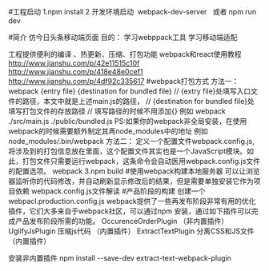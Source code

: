 #工程启动
1.npm install
2.开发环境启动  webpack-dev-server   或者  npm run dev

#简介
仿今日头条移动端页面
目的：
学习webppack工具
学习移动端适配

工程提供便利的编译 、热更新、压缩、打包功能
webpack和react使用教程  
http://www.jianshu.com/p/42e11515c10f
http://www.jianshu.com/p/418e48e0cef1
http://www.jianshu.com/p/4df92c335617
#webpack打包方式
方法一：webpack {entry file}  {destination for bundled file}
// {extry file}处填写入口文件的路径，本文中就是上述main.js的路径，
// {destination for bundled file}处填写打包文件的存放路径
// 填写路径的时候不用添加{}
例如 webpack ./src/main.js ./public/bundled.js
PS:如果你的webpack非全局安装，在使用webpack的时候需要额外制定其再node_modules中的地址
例如 node_modules/.bin/webpack
方法二：
定义一个配置文件webpack.config.js,将涉及到的打包信息放在里面，这个配置文件其实也是一个JavaScript模块。如此，打包文件只需要运行webpack，这条命令会自动医用webpack.config.js文件的配置选项。
webpack
3.npm build
#使用webpack构建本地服务器
可以让浏览器监听你的代码修改，并自动刷新显示修改后的结果，但是需要单独安装它作为项目依赖
webpack.config.js文件解读
#产品阶段的构建
创建一个webpacl.production.config.js
webpack提供了一些再发布阶段非常有用的优化插件，它们大多来自于webpack社区，可以通过npm 安装，通过如下插件可以完成产品发布阶段所需的功能。
OccurenceOrderPlugin   （非内置插件）
UglifyJsPlugin 压缩js代码  （内置插件）
ExtractTextPlugin 分离CSS和JS文件 （内置插件）

安装非内置插件 
npm install --save-dev extract-text-webpack-plugin

